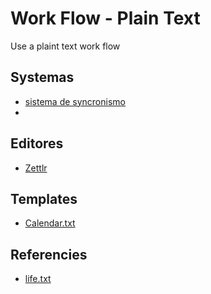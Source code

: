 # Work Flow - Plain Text

Use a plaint text work flow

## Systemas

- [sistema de syncronismo](https://syncthing.net/)
- 

## Editores

- [Zettlr](https://docs.zettlr.com/en/faq/)

## Templates

- [Calendar.txt](https://terokarvinen.com/2021/calendar-txt/)

## Referencies

- [life.txt](https://www.youtube.com/watch?v=EUCneUnGjv8)
